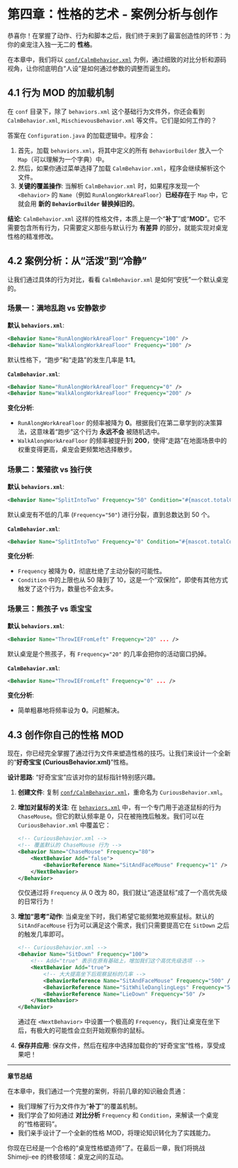 # 第四章：性格的艺术 - 案例分析与创作

恭喜你！在掌握了动作、行为和脚本之后，我们终于来到了最富创造性的环节：为你的桌宠注入独一无二的 **性格**。

在本章中，我们将以 [`conf/CalmBehavior.xml`](conf/CalmBehavior.xml) 为例，通过细致的对比分析和源码视角，让你彻底明白“人设”是如何通过参数的调整而诞生的。

## 4.1 行为 MOD 的加载机制

在 `conf` 目录下，除了 `behaviors.xml` 这个基础行为文件外，你还会看到 `CalmBehavior.xml`, `MischievousBehavior.xml` 等文件。它们是如何工作的？

答案在 `Configuration.java` 的加载逻辑中。程序会：
1.  首先，加载 `behaviors.xml`，将其中定义的所有 `BehaviorBuilder` 放入一个 `Map`（可以理解为一个字典）中。
2.  然后，如果你通过菜单选择了加载 `CalmBehavior.xml`，程序会继续解析这个文件。
3.  **关键的覆盖操作**: 当解析 `CalmBehavior.xml` 时，如果程序发现一个 `<Behavior>` 的 `Name`（例如 `RunAlongWorkAreaFloor`）**已经存在**于 `Map` 中，它就会用 **新的 `BehaviorBuilder` 替换掉旧的**。

**结论**: `CalmBehavior.xml` 这样的性格文件，本质上是一个“**补丁**”或“**MOD**”。它不需要包含所有行为，只需要定义那些与默认行为 **有差异** 的部分，就能实现对桌宠性格的精准修改。

## 4.2 案例分析：从“活泼”到“冷静”

让我们通过具体的行为对比，看看 `CalmBehavior.xml` 是如何“安抚”一个默认桌宠的。

### 场景一：满地乱跑 vs 安静散步

**默认 `behaviors.xml`**:
```xml
<Behavior Name="RunAlongWorkAreaFloor" Frequency="100" />
<Behavior Name="WalkAlongWorkAreaFloor" Frequency="100" />
```
默认性格下，“跑步”和“走路”的发生几率是 **1:1**。

**`CalmBehavior.xml`**:
```xml
<Behavior Name="RunAlongWorkAreaFloor" Frequency="0" />
<Behavior Name="WalkAlongWorkAreaFloor" Frequency="200" />
```
**变化分析**:
-   `RunAlongWorkAreaFloor` 的频率被降为 **0**。根据我们在第二章学到的决策算法，这意味着“跑步”这个行为 **永远不会** 被随机选中。
-   `WalkAlongWorkAreaFloor` 的频率被提升到 **200**，使得“走路”在地面场景中的权重变得更高，桌宠会更频繁地选择散步。

### 场景二：繁殖欲 vs 独行侠

**默认 `behaviors.xml`**:
```xml
<Behavior Name="SplitIntoTwo" Frequency="50" Condition="#{mascot.totalCount < 50}" />
```
默认桌宠有不低的几率 (`Frequency="50"`) 进行分裂，直到总数达到 50 个。

**`CalmBehavior.xml`**:
```xml
<Behavior Name="SplitIntoTwo" Frequency="0" Condition="#{mascot.totalCount < 10}" />
```
**变化分析**:
-   `Frequency` 被降为 **0**，彻底杜绝了主动分裂的可能性。
-   `Condition` 中的上限也从 50 降到了 10，这是一个“双保险”，即使有其他方式触发了这个行为，数量也不会太多。

### 场景三：熊孩子 vs 乖宝宝

**默认 `behaviors.xml`**:
```xml
<Behavior Name="ThrowIEFromLeft" Frequency="20" ... />
```
默认桌宠是个熊孩子，有 `Frequency="20"` 的几率会把你的活动窗口扔掉。

**`CalmBehavior.xml`**:
```xml
<Behavior Name="ThrowIEFromLeft" Frequency="0" ... />
```
**变化分析**:
-   简单粗暴地将频率设为 **0**。问题解决。

## 4.3 创作你自己的性格 MOD

现在，你已经完全掌握了通过行为文件来塑造性格的技巧。让我们来设计一个全新的“**好奇宝宝 (CuriousBehavior.xml)**”性格。

**设计思路**: “好奇宝宝”应该对你的鼠标指针特别感兴趣。

1.  **创建文件**: 复制 [`conf/CalmBehavior.xml`](conf/CalmBehavior.xml)，重命名为 `CuriousBehavior.xml`。
2.  **增加对鼠标的关注**: 在 [`behaviors.xml`](conf/behaviors.xml) 中，有一个专门用于追逐鼠标的行为 `ChaseMouse`。但它的默认频率是 0，只在被拖拽后触发。我们可以在 `CuriousBehavior.xml` 中覆盖它：

    ```xml
    <!-- CuriousBehavior.xml -->
    <!-- 覆盖默认的 ChaseMouse 行为 -->
    <Behavior Name="ChaseMouse" Frequency="80">
        <NextBehavior Add="false">
            <BehaviorReference Name="SitAndFaceMouse" Frequency="1" />
        </NextBehavior>
    </Behavior>
    ```
    仅仅通过将 `Frequency` 从 0 改为 80，我们就让“追逐鼠标”成了一个高优先级的日常行为！

3.  **增加“思考”动作**: 当桌宠坐下时，我们希望它能频繁地观察鼠标。默认的 `SitAndFaceMouse` 行为可以满足这个需求，我们只需要提高它在 `SitDown` 之后的触发几率即可。

    ```xml
    <!-- CuriousBehavior.xml -->
    <Behavior Name="SitDown" Frequency="100">
        <!-- Add="true" 表示在原有基础上，增加我们这个高优先级选项 -->
        <NextBehavior Add="true"> 
            <!-- 大大提高坐下后观察鼠标的几率 -->
            <BehaviorReference Name="SitAndFaceMouse" Frequency="500" />
            <BehaviorReference Name="SitWhileDanglingLegs" Frequency="50" />
            <BehaviorReference Name="LieDown" Frequency="50" />
        </NextBehavior>
    </Behavior>
    ```
    通过在 `<NextBehavior>` 中设置一个极高的 `Frequency`，我们让桌宠在坐下后，有极大的可能性会立刻开始观察你的鼠标。

4.  **保存并应用**: 保存文件，然后在程序中选择加载你的“好奇宝宝”性格，享受成果吧！

---

**章节总结**

在本章中，我们通过一个完整的案例，将前几章的知识融会贯通：
-   我们理解了行为文件作为“**补丁**”的覆盖机制。
-   我们学会了如何通过 **对比分析** `Frequency` 和 `Condition`，来解读一个桌宠的“性格密码”。
-   我们亲手设计了一个全新的性格 MOD，将理论知识转化为了实践能力。

你现在已经是一个合格的“桌宠性格塑造师”了。在最后一章，我们将挑战 Shimeji-ee 的终极领域：桌宠之间的互动。